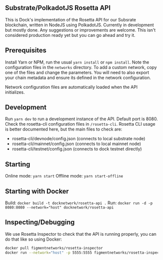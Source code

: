 ## Substrate/PolkadotJS Rosetta API
This is Dock's implementation of the Rosetta API for our Subsrate blockchain, written in NodeJS using PolkadotJS. Currently in development but mostly done. Any suggestions or improvements are welcome. This isn't considered production ready yet but you can go ahead and try it.

## Prerequisites
Install Yarn or NPM, run the usual `yarn install` or `npm install`. Note the configuration files in the `networks` directory. To add a custom network, copy one of the files and change the parameters. You will need to also export your chain metadata and ensure its defined in the network configuration.

Network configuration files are automatically loaded when the API initializes.

## Development
Run `yarn dev` to run a development instance of the API. Default port is 8080. Check the rosetta-cli configuration files in `/rosetta-cli`. Rosetta CLI usage is better documented here, but the main files to check are:
- rosetta-cli/devnode/config.json (connects to local substrate node)
- rosetta-cli/mainnet/config.json (connects to local mainnet node)
- rosetta-cli/testnet/config.json (connects to dock testnet directly)

## Starting
Online mode: `yarn start`
Offline mode: `yarn start-offline`

## Starting with Docker
Build: `docker build -t docknetwork/rosetta-api .`
Run: `docker run -d -p 8080:8080 --network="host" docknetwork/rosetta-api`

## Inspecting/Debugging
We use Rosetta Inspector to check that the API is running properly, you can do that like so using Docker:
```sh
docker pull figmentnetworks/rosetta-inspector
docker run --network="host" -p 5555:5555 figmentnetworks/rosetta-inspector -url=http://localhost:8080
```
